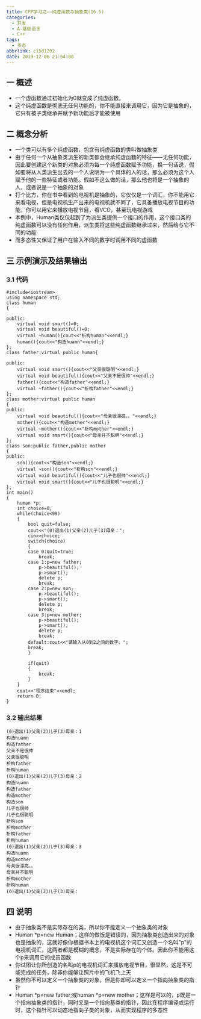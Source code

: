 ```yaml
---
title: CPP学习之——纯虚函数与抽象类(16.5)
categories:
  - 开发
  - A-基础语言
  - C++
tags:
  - 多态
abbrlink: c15d1202
date: 2019-12-06 21:54:08
---
```

## 一 概述

* 一个虚函数通过初始化为0就变成了纯虚函数。
* 这个纯虚函数是彻底无任何功能的，你不能直接来调用它，因为它是抽象的，它只有被子类继承并赋予新功能后才能被使用  

<!--more-->

## 二 概念分析

* 一个类可以有多个纯虚函数，包含有纯虚函数的类叫做抽象类
* 由于任何一个从抽象类派生的新类都会继承纯虚函数的特征——无任何功能，因此要创建这个新类的对象必须为每一个纯虚函数赋予功能，换一句话说，假如要将从人类派生出去的一个人说明为一个具体的人的话，那么必须为这个人赋予他的一些特征或者功能。假如不这么做的话，那么他也将是一个抽象的人，或者说是一个抽象的对象
* 打个比方，你在书中看到的电视机是抽象的，它仅仅是一个词汇，你不能用它来看电视，但是电视机生产出来的电视机就不同了，它具备播放电视节目的功能，你可以用它来播放电视节目，看VCD，甚至玩电视游戏
* 本例中，Human类仅仅起到了为派生类提供一个接口的作用，这个接口类的纯虚函数可以没有任何作用，派生类将这些纯虚函数继承过来，然后给与它不同的功能
* 而多态性又保证了用户在输入不同的数字时调用不同的虚函数

## 三 示例演示及结果输出

### 3.1 代码

```
#include<iostream>
using namespace std;
class human
{

public:
	virtual void smart()=0;
	virtual void beautiful()=0;
	virtual ~human(){cout<<"析构human"<<endl;}
	human(){cout<<"构造huamn"<<endl;}
};
class father:virtual public human{

public:
	virtual void smart(){cout<<"父亲很聪明"<<endl;}
	virtual void beautiful(){cout<<"父亲不是很帅"<<endl;}
	father(){cout<<"构造father"<<endl;}
	virtual ~father(){cout<<"析构father"<<endl;}
};
class mother:virtual public human
{
public:
	virtual void beautiful(){cout<<"母亲很漂亮。。"<<endl;}
	mother(){cout<<"构造mother"<<endl;}
	virtual ~mother(){cout<<"析构mother"<<endl;}
	virtual void smart(){cout<<"母亲并不聪明"<<endl;}
};
class son:public father,public mother
{
public:
	son(){cout<<"构造son"<<endl;}
	virtual ~son(){cout<<"析构son"<<endl;}
	virtual void beautiful(){cout<<"儿子也很帅"<<endl;}
	virtual void smart(){cout<<"儿子也很聪明"<<endl;}
};
int main()
{
	human *p;
	int choice=0;
	while(choice<99)
	{
		bool quit=false;
		cout<<"(0)退出(1)父亲(2)儿子(3)母亲：";
		cin>>choice;
		switch(choice)
		{
		case 0:quit=true;
			break;
		case 1:p=new father;
			p->beautiful();
			p->smart();
			delete p;
			break;
		case 2:p=new son;
			p->beautiful();
			p->smart();
			delete p;
			break;
		case 3:p=new mother;
			p->beautiful();
			p->smart();
			delete p;
			break;
		default:cout<<"请输入从0到2之间的数字。";
		break;
		}

		if(quit)
		{
			break;
		}
	}
	cout<<"程序结束"<<endl;
	return 0;
}
```

### 3.2 输出结果

```
(0)退出(1)父亲(2)儿子(3)母亲：1
构造huamn
构造father
父亲不是很帅
父亲很聪明
析构father
析构human
(0)退出(1)父亲(2)儿子(3)母亲：2
构造huamn
构造father
构造mother
构造son
儿子也很帅
儿子也很聪明
析构son
析构mother
析构father
析构human
(0)退出(1)父亲(2)儿子(3)母亲：3
构造huamn
构造mother
母亲很漂亮。。
母亲并不聪明
析构mother
析构human
(0)退出(1)父亲(2)儿子(3)母亲：
```

## 四 说明

* 由于抽象类不是实际存在的类，所以你不能定义一个抽象类的对象
* Human *p=new Human；这样的做饭是错误的，因为抽象类创造出来的对象也是抽象的，这就好像你根据书本上的电视机这个词汇又创造一个名叫"p"的电视机词汇，这两者都是模糊的概念，不是实际存在的个体。因此你不能用这个p来调用它的成员函数
* 你试图让你所创造的名叫p的电视机词汇来播放电视节目，很显然，这是不可能完成的任务，除非你能够让照片中的飞机飞上天
* 虽然你不可以定义一个抽象类的对象，但是你却可以定义一个指向抽象类的指针
* Human *p=new father;或human *p=new mother；这样是可以的，p既是一个指向抽象类的指针，同时又是一个指向基类的指针，因此在程序编译或运行时，这个指针可以动态地指向子类的对象，从而实现程序的多态性